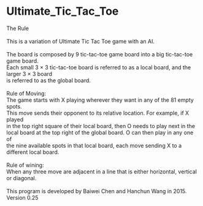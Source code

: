 # Ultimate_Tic_Tac_Toe

<html> 
                The Rule<BR> 
                <BR> 
                This is a variation of Ultimate Tic Tac Toe game with an AI. <BR><BR> 
                The board is composed by 9 tic-tac-toe game board into a big tic-tac-toe game board.<BR> 
                Each small 3 × 3 tic-tac-toe board is referred to as a local board, and the larger 3 × 3 board<BR> 
                 is referred to as the global board.<BR><BR> 
                Rule of Moving:<BR> 
                The game starts with X playing wherever they want in any of the 81 empty spots.<BR> 
                This move sends their opponent to its relative location. For example, if X played<BR> 
                in the top right square of their local board, then O needs to play next in the<BR> 
                local board at the top right of the global board. O can then play in any one of<BR> 
                the nine available spots in that local board, each move sending X to a different local board.<BR><BR> 
                Rule of wining:<BR> 
                When any three move are adjacent in a line that is either horizontal, vertical or diagonal.<BR> 
                <BR> 
                This program is developed by Baiwei Chen and Hanchun Wang in 2015.<BR> 
                Version 0.25<BR>
